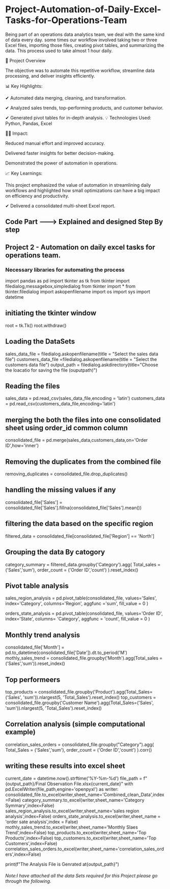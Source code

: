 # Project-Automation-of-Daily-Excel-Tasks-for-Operations-Team

Being part of an operations data analytics team, we deal with the same kind of data every day. some times our workflow involved taking two or three Excel files, importing those files, creating pivot tables, and summarizing the data. This process used to take almost 1 hour daily.

📌 Project Overview

The objective was to automate this repetitive workflow, streamline data processing, and deliver insights efficiently.

📊 Key Highlights:

✔ Automated data merging, cleaning, and transformation.

✔ Analyzed sales trends, top-performing products, and customer behavior.

✔ Generated pivot tables for in-depth analysis.
💡 Technologies Used: Python, Pandas, Excel



👩‍💻 Impact:

Reduced manual effort and improved accuracy.

Delivered faster insights for better decision-making.

Demonstrated the power of automation in operations.

📈 Key Learnings:

This project emphasized the value of automation in streamlining daily workflows and highlighted how small optimizations can have a big impact on efficiency and productivity.


✔ Delivered a consolidated multi-sheet Excel report.

## Code Part ---> Explained and designed Step By step
## Project 2 - Automation on daily excel tasks for operations team.

### Necessary libraries for automating the process
import pandas as pd
import tkinter as tk
from tkinter import filedialog,messagebox,simpledialog
from tkinter import *
from tkinter.filedialog import askopenfilename
import os
import sys
import datetime

## initiating the tkinter window
root = tk.Tk()
root.withdraw()

## Loading the DataSets
sales_data_file = filedialog.askopenfilename(title = "Select the sales data file")
customers_data_file =filedialog.askopenfilename(title = "Select the customers data file")
output_path = filedialog.askdirectory(title="Choose the loacatio for saving the file (ouputpath)")

## Reading the files
sales_data = pd.read_csv(sales_data_file,encoding = 'latin')
customers_data = pd.read_csv(customers_data_file,encoding='latin')

## merging the both the files into one consolidated sheet using order_id common column
consolidated_file = pd.merge(sales_data,customers_data,on='Order ID',how='inner')

## Removing the duplicates from the combined file
removing_duplicates = consolidated_file.drop_duplicates()

## handling the missing values if any
consolidated_file['Sales'] = consolidated_file['Sales'].fillna(consolidated_file['Sales'].mean())

## filtering the data based on the specific region
filtered_data = consolidated_file[consolidated_file['Region'] == 'North']

## Grouping the data By catogory 
category_summary = filtered_data.groupby('Category').agg(
    Total_sales = ('Sales','sum'),
    order_count = ('Order ID','count')
).reset_index()

## Pivot table analysis 
sales_region_analysis = pd.pivot_table(consolidated_file,
                                 values='Sales',
                                 index='Category',
                                 columns='Region',
                                 aggfunc ='sum',
                                 fill_value = 0
                                 )

orders_state_analysis = pd.pivot_table(consolidated_file,
                                 values='Order ID',
                                 index='State',
                                 columns= 'Category',
                                 aggfunc = 'count',
                                 fill_value = 0
                                 )

## Monthly trend analysis
consolidated_file['Month'] = pd.to_datetime(consolidated_file['Date']).dt.to_period('M')
mothly_sales_trend = consolidated_file.groupby('Month').agg(Total_sales = ('Sales','sum')).reset_index()

## Top performeers
top_products = consolidated_file.groupby('Product').agg(Total_Sales=('Sales', 'sum')).nlargest(5, 'Total_Sales').reset_index()
top_customers = consolidated_file.groupby('Customer Name').agg(Total_Sales=('Sales', 'sum')).nlargest(5, 'Total_Sales').reset_index()

## Correlation analysis (simple computational example)
correlation_sales_orders = consolidated_file.groupby("Category").agg(
    Total_Sales = ('Sales','sum'),
    order_count = ('Order ID','count')
).corr()

## writing these results into excel sheet 
current_date = datetime.now().strftime('%Y-%m-%d')
file_path = f"{output_path}/Final Observation File.xlsx{current_date}"
with pd.ExcelWriter(file_path,engine='openpyxl') as writer:
    consolidated_file.to_excel(writer,sheet_name='Combined_clean_Data',index=False)
    category_summary.to_excel(writer,sheet_name='Category Symmary',index=False)
    sales_region_analysis.to_excel(writer,sheet_name='sales region analysis',index=False)
    orders_state_analysis.to_excel(writer,sheet_name = 'order sate analysis',index = False)
    mothly_sales_trend.to_excel(writer,sheet_name='Monthly Slaes Trend',index=False)
    top_products.to_excel(writer,sheet_name='Top Products',index=False)
    top_customers.to_excel(writer,sheet_name='Top Customers',index=False)
    correlation_sales_orders.to_excel(writer,sheet_name='correlation_sales_orders',index=False)
    
print(f"The Analysis File is Genrated at{output_path}")


###### Note:I have attached all the data Sets required for this Project please go through the following.



